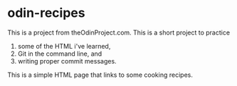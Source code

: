 # odin-recipes

This is a project from theOdinProject.com. This is a short project to practice 
1. some of the HTML i've learned,
2. Git in the command line, and
3. writing proper commit messages.

This is a simple HTML page that links to some cooking recipes.


